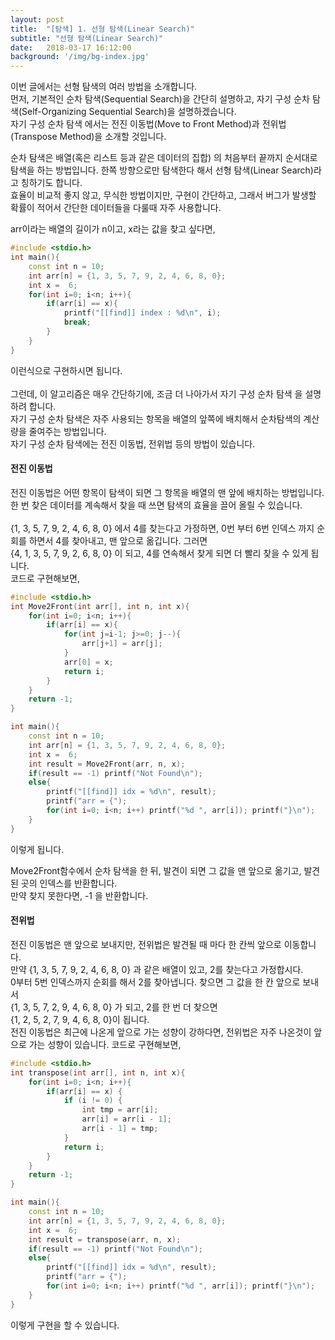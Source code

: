 ```yaml
---
layout: post
title:  "[탐색] 1. 선형 탐색(Linear Search)"
subtitle: "선형 탐색(Linear Search)"
date:   2018-03-17 16:12:00
background: '/img/bg-index.jpg'
---
```

이번 글에서는 선형 탐색의 여러 방법을 소개합니다.<br>
먼저, 기본적인 순차 탐색(Sequential Search)을 간단히 설명하고, 자기 구성 순차 탐색(Self-Organizing Sequential Search)을 설명하겠습니다.<br>
자기 구성 순차 탐색 에서는 전진 이동법(Move to Front Method)과 전위법(Transpose Method)을 소개할 것입니다.<br>

순차 탐색은 배열(혹은 리스트 등과 같은 데이터의 집합) 의 처음부터 끝까지 순서대로 탐색을 하는 방법입니다. 한쪽 방향으로만 탐색한다 해서 선형 탐색(Linear Search)라고 칭하기도 합니다.<br>
효율이 비교적 좋지 않고, 무식한 방법이지만, 구현이 간단하고, 그래서 버그가 발생할 확률이 적어서 간단한 데이터들을 다룰때 자주 사용합니다.

arr이라는 배열의 길이가 n이고, x라는 값을 찾고 싶다면,

```cpp
#include <stdio.h>
int main(){
    const int n = 10;
    int arr[n] = {1, 3, 5, 7, 9, 2, 4, 6, 8, 0};
    int x =  6;
    for(int i=0; i<n; i++){
        if(arr[i] == x){
            printf("[[find]] index : %d\n", i);
            break;
        }
    }
}
```
이런식으로 구현하시면 됩니다.<br><br>
그런데, 이 알고리즘은 매우 간단하기에, 조금 더 나아가서 자기 구성 순차 탐색 을 설명하려 합니다.<br>
자기 구성 순차 탐색은 자주 사용되는 항목을 배열의 앞쪽에 배치해서 순차탐색의 계산량을 줄여주는 방법입니다.<br>
자기 구성 순차 탐색에는 전진 이동법, 전위법 등의 방법이 있습니다.

#### 전진 이동법
전진 이동법은 어떤 항목이 탐색이 되면 그 항목을 배열의 맨 앞에 배치하는 방법입니다. 한 번 찾은 데이터를 계속해서 찾을 때 쓰면 탐색의 효율을 끌어 올릴 수 있습니다.<br><br>
{1, 3, 5, 7, 9, 2, 4, 6, 8, 0} 에서 4를 찾는다고 가정하면, 0번 부터 6번 인덱스 까지 순회를 하면서 4를 찾아내고, 맨 앞으로 옮깁니다. 그러면<br>
{4, 1, 3, 5, 7, 9, 2, 6, 8, 0} 이 되고, 4를 연속해서 찾게 되면 더 빨리 찾을 수 있게 됩니다.<br>
코드로 구현해보면,
```cpp
#include <stdio.h>
int Move2Front(int arr[], int n, int x){
    for(int i=0; i<n; i++){
        if(arr[i] == x){
            for(int j=i-1; j>=0; j--){
                arr[j+1] = arr[j];
            }
            arr[0] = x;
            return i;
        }
    }
    return -1;
}

int main(){
    const int n = 10;
    int arr[n] = {1, 3, 5, 7, 9, 2, 4, 6, 8, 0};
    int x =  6;
    int result = Move2Front(arr, n, x);
    if(result == -1) printf("Not Found\n");
    else{
        printf("[[find]] idx = %d\n", result);
        printf("arr = {");
        for(int i=0; i<n; i++) printf("%d ", arr[i]); printf("}\n");
    }
}
```

이렇게 됩니다.

Move2Front함수에서 순차 탐색을 한 뒤, 발견이 되면 그 값을 맨 앞으로 옮기고, 발견된 곳의 인덱스를 반환합니다.<br>
만약 찾지 못한다면, -1 을 반환합니다.

#### 전위법
전진 이동법은 맨 앞으로 보내지만, 전위법은 발견될 때 마다 한 칸씩 앞으로 이동합니다.<br>
만약 {1, 3, 5, 7, 9, 2, 4, 6, 8, 0} 과 같은 배열이 있고, 2를 찾는다고 가정합시다.<br>
0부터 5번 인덱스까지 순회를 해서 2를 찾아냅니다. 찾으면 그 값을 한 칸 앞으로 보내서<br>
{1, 3, 5, 7, 2, 9, 4, 6, 8, 0} 가 되고, 2를 한 번 더 찾으면<br>
{1, 2, 5, 2, 7, 9, 4, 6, 8, 0}이 됩니다.<br>
전진 이동법은 최근에 나온게 앞으로 가는 성향이 강하다면, 전위법은 자주 나온것이 앞으로 가는 성향이 있습니다. 코드로 구현해보면,<br>
```cpp
#include <stdio.h>
int transpose(int arr[], int n, int x){
    for(int i=0; i<n; i++){
        if(arr[i] == x) {
            if (i != 0) {
                int tmp = arr[i];
                arr[i] = arr[i - 1];
                arr[i - 1] = tmp;
            }
            return i;
        }
    }
    return -1;
}

int main(){
    const int n = 10;
    int arr[n] = {1, 3, 5, 7, 9, 2, 4, 6, 8, 0};
    int x =  6;
    int result = transpose(arr, n, x);
    if(result == -1) printf("Not Found\n");
    else{
        printf("[[find]] idx = %d\n", result);
        printf("arr = {");
        for(int i=0; i<n; i++) printf("%d ", arr[i]); printf("}\n");
    }
}
```
이렇게 구현을 할 수 있습니다.
